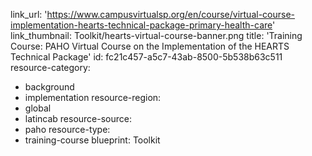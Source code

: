 link_url: 'https://www.campusvirtualsp.org/en/course/virtual-course-implementation-hearts-technical-package-primary-health-care'
link_thumbnail: Toolkit/hearts-virtual-course-banner.png
title: 'Training Course: PAHO Virtual Course on the Implementation of the HEARTS Technical Package'
id: fc21c457-a5c7-43ab-8500-5b538b63c511
resource-category:
  - background
  - implementation
resource-region:
  - global
  - latincab
resource-source:
  - paho
resource-type:
  - training-course
blueprint: Toolkit
